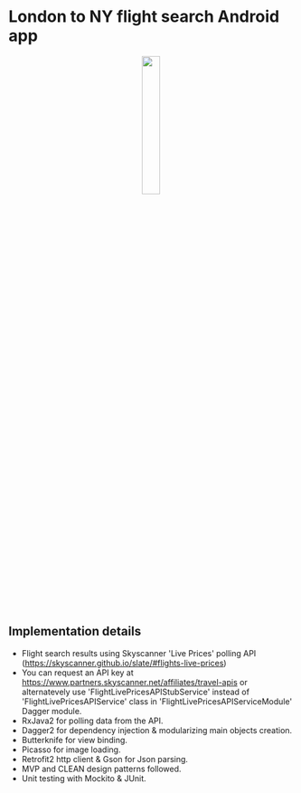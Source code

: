 # London to NY flight search Android app


<p align="center">
<img src="https://github.com/jorgelandazuri/flight-search/blob/master/app/flight_search.gif" width="25%" height="25%"/>
</p>


## Implementation details

- Flight search results using Skyscanner 'Live Prices' polling API  (https://skyscanner.github.io/slate/#flights-live-prices)
- You can request an API key at https://www.partners.skyscanner.net/affiliates/travel-apis or alternatevely use 'FlightLivePricesAPIStubService' instead of 'FlightLivePricesAPIService' class in 'FlightLivePricesAPIServiceModule' Dagger module. 
- RxJava2 for polling data from the API.
- Dagger2 for dependency injection & modularizing main objects creation.
- Butterknife for view binding.
- Picasso for image loading.
- Retrofit2 http client & Gson for Json parsing.
- MVP and CLEAN design patterns followed. 
- Unit testing with Mockito & JUnit.



